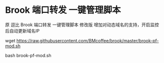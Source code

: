 # Brook 端口转发 一键管理脚本
原 逗比 Brook 端口转发 一键管理脚本 修改版
增加对动态域名的支持，开启监控后自动更新域名IP

wget https://raw.githubusercontent.com/BMcoffee/brook/master/brook-pf-mod.sh

bash brook-pf-mod.sh
